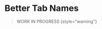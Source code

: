 <show-structure for="chapter,procedure,tab,def"/>

# Better Tab Names

> WORK IN PROGRESS
{style="warning"}

